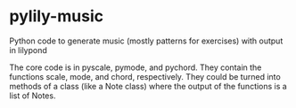 # pylily-music
Python code to generate music (mostly patterns for exercises) with output in lilypond

The core code is in pyscale, pymode, and pychord.  They contain the functions scale, mode, and chord, respectively.  They could be turned into methods of a class (like a Note class) where the output of the functions is a list of Notes.

